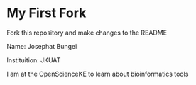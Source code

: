 # My First Fork
Fork this repository and make changes to the README

Name: Josephat Bungei

Instituition: JKUAT

I am at the OpenScienceKE to learn about bioinformatics tools
